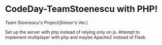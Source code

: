 CodeDay-TeamStoenescu
with PHP!
=====================

Team Stoenescu's Project(Siimon's Ver.)

Set up the server with php instead of relying only on js. Attempt to implement multiplayer with php and maybe Apache2 instead of Flask.
